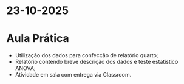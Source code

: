 
# 23-10-2025
# Aula Prática

- Utilização dos dados para confecção de relatório quarto;
- Relatório contendo breve descrição dos dados e teste estatístico ANOVA;
- Atividade em sala com entrega via Classroom.

